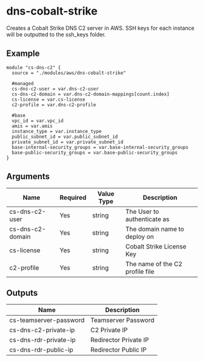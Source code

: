 # dns-cobalt-strike

Creates a Cobalt Strike DNS C2 server in AWS. SSH keys for each instance will be outputted to the ssh_keys folder.

## Example

```hcl
module "cs-dns-c2" {
  source = "./modules/aws/dns-cobalt-strike"

  #managed
  cs-dns-c2-user = var.dns-c2-user
  cs-dns-c2-domain = var.dns-c2-domain-mappings[count.index]
  cs-license = var.cs-license
  c2-profile = var.dns-c2-profile

  #base
  vpc_id = var.vpc_id
  amis = var.amis
  instance_type = var.instance_type
  public_subnet_id = var.public_subnet_id
  private_subnet_id = var.private_subnet_id
  base-internal-security_groups = var.base-internal-security_groups
  base-public-security_groups = var.base-public-security_groups
}
```

## Arguments

| Name             | Required | Value Type | Description                     |
|------------------|----------|------------|---------------------------------|
| cs-dns-c2-user   | Yes      | string     | The User to authenticate as     |
| cs-dns-c2-domain | Yes      | string     | The domain name to deploy on    |
| cs-license       | Yes      | string     | Cobalt Strike License Key       |
| c2-profile       | Yes      | string     | The name of the C2 profile file |

## Outputs

| Name                   | Description           |
|------------------------|-----------------------|
| cs-teamserver-password | Teamserver Password   |
| cs-dns-c2-private-ip   | C2 Private IP         |
| cs-dns-rdr-private-ip  | Redirector Private IP |
| cs-dns-rdr-public-ip   | Redirector Public IP  |